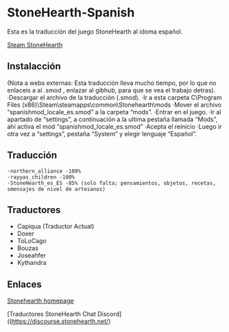 # StoneHearth-Spanish

Esta es la traducción del juego StoneHearth al idoma español.

[Steam StoneHearth](https://store.steampowered.com/app/253250/Stonehearth/)


## Instalacción

 (Nota a webs externas: Esta traducción lleva mucho tiempo, por lo que no enlaceis a al .smod , enlazar al gibhub, para que se vea el trabajo detras).
	·Descargar el archivo de la traducción (.smod).
	·Ir a esta carpeta C\Program Files (x86)\Steam\steamapps\common\Stonehearth\mods
	·Mover el archivo “spanishmod_locale_es.smod” a la carpeta “mods”.
	·Entrar en el juego.
	·Ir al apartado de “settings”, a continuación a la ultima pestaña llamada “Mods”, ahí activa el mod “spanishmod_locale_es.smod”
	·Acepta el reinicio
	·Luego ir otra vez a “settings”, pestaña “System” y elegir lenguaje “Español”.

## Traducción

	·northern_alliance -100%
	·rayyas_children -100%
	·StoneHearth_es_ES -85% (solo falta; pensamientos, objetos, recetas, smensajes de nivel de artesanos)

## Traductores

 * Capiqua (Traductor Actual)
 * Doxer
 * ToLoCago
 * Bouzas
 * Joseahfer
 * Kythandra

## Enlaces

[Stonehearth homepage](https://discourse.stonehearth.net/) 

[Traductores StoneHearth Chat Discord]((https://discourse.stonehearth.net/)